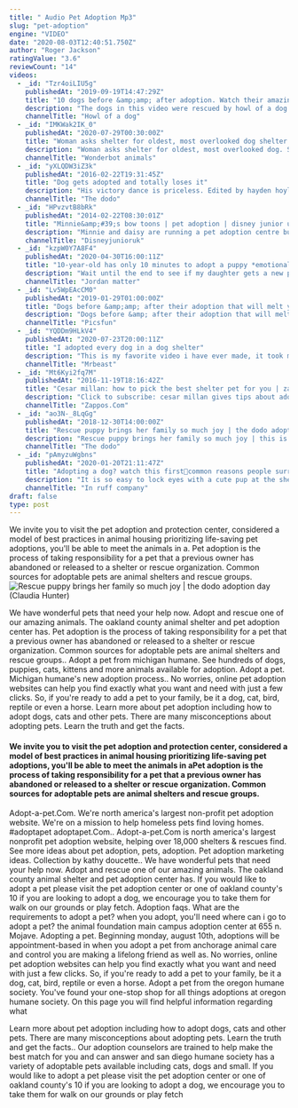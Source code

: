 ```yaml
---
title: " Audio Pet Adoption Mp3"
slug: "pet-adoption"
engine: "VIDEO"
date: "2020-08-03T12:40:51.750Z"
author: "Roger Jackson"
ratingValue: "3.6"
reviewCount: "14"
videos:
  - _id: "Tzr4oiLIU5g"
    publishedAt: "2019-09-19T14:47:29Z"
    title: "10 dogs before &amp;amp; after adoption. Watch their amazing transformation"
    description: "The dogs in this video were rescued by howl of a dog animal rescue organization and found loving homes. Saved from a life of suffering, these sweet dogs"
    channelTitle: "Howl of a dog"
  - _id: "IMKWak2IK_0"
    publishedAt: "2020-07-29T00:30:00Z"
    title: "Woman asks shelter for oldest, most overlooked dog shelter workers left lost for words"
    description: "Woman asks shelter for oldest, most overlooked dog. Shelter workers left lost for words. This doesn&#39;t happen every day, in fact, it&#39;s almost unheard of."
    channelTitle: "Wonderbot animals"
  - _id: "yXLQDW3iZ3k"
    publishedAt: "2016-02-22T19:31:45Z"
    title: "Dog gets adopted and totally loses it"
    description: "His victory dance is priceless. Edited by hayden hoyl a very special thanks to the staff at carson county animal care center for the use of their footage and the"
    channelTitle: "The dodo"
  - _id: "HPvzvtB8bRk"
    publishedAt: "2014-02-22T08:30:01Z"
    title: "Minnie&amp;#39;s bow toons | pet adoption | disney junior uk"
    description: "Minnie and daisy are running a pet adoption centre but they can&#39;t find gilbert&#39;s perfect match! available on disney+. Want more updates and exclusive goodies"
    channelTitle: "Disneyjunioruk"
  - _id: "kzpW0Y7A8F4"
    publishedAt: "2020-04-30T16:00:11Z"
    title: "10-year-old has only 10 minutes to adopt a puppy *emotional*"
    description: "Wait until the end to see if my daughter gets a new pet :) subscribe and hit that bell! name our dog:"
    channelTitle: "Jordan matter"
  - _id: "Lv5WpEAcCM0"
    publishedAt: "2019-01-29T01:00:00Z"
    title: "Dogs before &amp;amp; after their adoption that will melt your heart"
    description: "Dogs before &amp; after their adoption that will melt your heart sᘎbscribe →"
    channelTitle: "Picsfun"
  - _id: "YQDDm9HLkV4"
    publishedAt: "2020-07-23T20:00:11Z"
    title: "I adopted every dog in a dog shelter"
    description: "This is my favorite video i have ever made, it took me 9 months to film. Please donate here: new merch"
    channelTitle: "Mrbeast"
  - _id: "Mt6Kyi2fq7M"
    publishedAt: "2016-11-19T18:16:42Z"
    title: "Cesar millan: how to pick the best shelter pet for you | zappos.Com"
    description: "Click to subscribe: cesar millan gives tips about adopting animals from pet shelters so you can bring home your new best friend"
    channelTitle: "Zappos.Com"
  - _id: "ao3N-_8LqGg"
    publishedAt: "2018-12-30T14:00:00Z"
    title: "Rescue puppy brings her family so much joy | the dodo adoption day"
    description: "Rescue puppy brings her family so much joy | this is what it&#39;s like to rescue a dog: it&#39;s hard to describe the amount of happiness we feel to support pups"
    channelTitle: "The dodo"
  - _id: "pAmyzuWgbns"
    publishedAt: "2020-01-20T21:11:47Z"
    title: "Adopting a dog? watch this first🐶common reasons people surrender a dog"
    description: "It is so easy to lock eyes with a cute pup at the shelter and bring it home on the same day, but that is the worst way to go about adopting a dog! working at an"
    channelTitle: "In ruff company"
draft: false
type: post
---
```


We invite you to visit the pet adoption and protection center, considered a model of best practices in animal housing prioritizing life-saving pet adoptions, you&#39;ll be able to meet the animals in a. Pet adoption is the process of taking responsibility for a pet that a previous owner has abandoned or released to a shelter or rescue organization. Common sources for adoptable pets are animal shelters and rescue groups.
![Rescue puppy brings her family so much joy | the dodo adoption day (Claudia Hunter)](https://i.ytimg.com/vi/ao3N-_8LqGg/hqdefault.jpg "Rescue puppy brings her family so much joy | the dodo adoption day (Nancy Barker)")

We have wonderful pets that need your help now. Adopt and rescue one of our amazing animals. The oakland county animal shelter and pet adoption center has. Pet adoption is the process of taking responsibility for a pet that a previous owner has abandoned or released to a shelter or rescue organization. Common sources for adoptable pets are animal shelters and rescue groups.. Adopt a pet from michigan humane. See hundreds of dogs, puppies, cats, kittens and more animals available for adoption. Adopt a pet. Michigan humane&#39;s new adoption process.. No worries, online pet adoption websites can help you find exactly what you want and need with just a few clicks. So, if you&#39;re ready to add a pet to your family, be it a dog, cat, bird, reptile or even a horse. Learn more about pet adoption including how to adopt dogs, cats and other pets. There are many misconceptions about adopting pets. Learn the truth and get the facts.
<!--inArticleAds-->

<!--galleryOne-->

#### We invite you to visit the pet adoption and protection center, considered a model of best practices in animal housing prioritizing life-saving pet adoptions, you'll be able to meet the animals in aPet adoption is the process of taking responsibility for a pet that a previous owner has abandoned or released to a shelter or rescue organization. Common sources for adoptable pets are animal shelters and rescue groups.
<!--inArticleAds-->

<!--galleryTwo-->

Adopt-a-pet.Com. We&#39;re north america&#39;s largest non-profit pet adoption website. We&#39;re on a mission to help homeless pets find loving homes. #adoptapet adoptapet.Com.. Adopt-a-pet.Com is north america&#39;s largest nonprofit pet adoption website, helping over 18,000 shelters &amp; rescues find. See more ideas about pet adoption, pets, adoption. Pet adoption marketing ideas. Collection by kathy doucette.. We have wonderful pets that need your help now. Adopt and rescue one of our amazing animals. The oakland county animal shelter and pet adoption center has. If you would like to adopt a pet please visit the pet adoption center or one of oakland county&#39;s 10 if you are looking to adopt a dog, we encourage you to take them for walk on our grounds or play fetch. Adoption faqs. What are the requirements to adopt a pet? when you adopt, you&#39;ll need where can i go to adopt a pet? the animal foundation main campus adoption center at 655 n. Mojave. Adopting a pet. Beginning monday, august 10th, adoptions will be appointment-based in when you adopt a pet from anchorage animal care and control you are making a lifelong friend as well as. No worries, online pet adoption websites can help you find exactly what you want and need with just a few clicks. So, if you&#39;re ready to add a pet to your family, be it a dog, cat, bird, reptile or even a horse. Adopt a pet from the oregon humane society. You&#39;ve found your one-stop shop for all things adoptions at oregon humane society. On this page you will find helpful information regarding what
<!--galleryThree-->

Learn more about pet adoption including how to adopt dogs, cats and other pets. There are many misconceptions about adopting pets. Learn the truth and get the facts.. Our adoption counselors are trained to help make the best match for you and can answer and san diego humane society has a variety of adoptable pets available including cats, dogs and small. If you would like to adopt a pet please visit the pet adoption center or one of oakland county&#39;s 10 if you are looking to adopt a dog, we encourage you to take them for walk on our grounds or play fetch